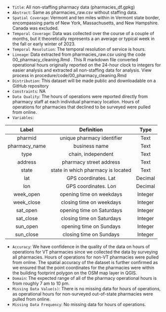 - `Title`: All non-staffing pharmacy data (pharmacies_df.gpkg)
- `Abstract`: Same as pharmacies_raw.csv without staffing data. 
- `Spatial Coverage`: Vermont and ten miles within in Vermont state border, encompassing parts of New York, Massachusetts, and New Hampshire. Canada was excluded.
- `Temporal Coverage`: Data was collected over the course of a couple of months, but it theoretically represents a an average or typical week in the fall or early winter of 2023.
- `Temporal Resolution`: The temporal resolution of service is hours. 
- `Lineage`: Data extracted from pharmacies_raw.csv using the code 00_pharmacy_cleaning.Rmd . This R markdown file converted operational hours originally reported on the 24-hour clock to integers for easier analysis and extracted all non-staffing data for analysis. View process in procedure/code/00_pharmacy_cleaning.Rmd 
- `Distribution`: This dataset will be made public and downloadable on a GitHub repository
- `Constraints`: NA
- `Data Quality`: The hours of operations were reported directly from pharmacy staff at each individual pharmacy location. Hours of operations for pharmacies that declined to be surveyed were pulled from online. 
- `Variables`:

| Label | Definition | Type |
| :--: | :--: | :--: | 
| pharmid | unique pharmacy identifier | Text| 
| pharmacy_name | business name | Text | 
| type | chain, independent | Text | 
| address | pharmacy street address | Text |  
| state | state in which pharmacy is located | Text | 
| lat | GPS coordinates. Lat | Decimal | 
| lon | GPS coordinates. Lon | Decimal | 
| week_open | opening time on weekdays | Integer | 
| week_close | closing time on weekdays | Integer |
| sat_open| opening time on Saturdays | Integer | 
| sat_close| closing time on Saturdays | Integer |
| sun_open| opening time on Sundays | Integer | 
| sun_close| closing time on Sundays | Integer |

  - `Accuracy`: We have confidence in the quality of the data on hours of operations for VT pharmacies since we collected the data by surveying all pharmacies. Hours of operations for non-VT pharmacies were pulled from online. The spatial accuracy of the dataset is further confirmed as we ensured that the point coordinates for the pharmacies were within the building footprint polygon on the OSM map layer in QGIS. 
  - `Domain`:  The expected range of all of the pharmacy operational hours is from roughly 7 am to 10 pm. 
  - `Missing Data Value(s)`: There is no missing data for hours of operations, as operational hours for non-surveyed out-of-state pharmacies were pulled from online. 
  - `Missing Data Frequency`: No missing data for hours of operations. 
